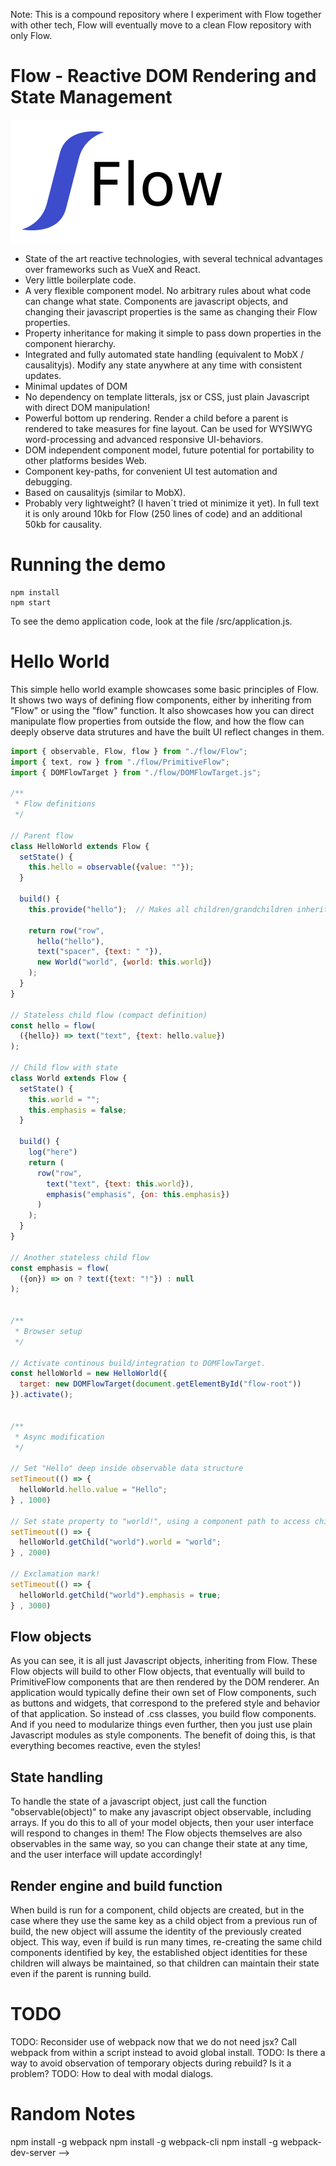 Note: This is a compound repository where I experiment with Flow together with other tech, Flow will eventually move to a clean Flow repository with only Flow. 

# Flow - Reactive DOM Rendering and State Management

![Alt text](/src/flow/flow.PNG?raw=true "Flow Logotype")

* State of the art reactive technologies, with several technical advantages over frameworks such as VueX and React. 
* Very little boilerplate code. 
* A very flexible component model. No arbitrary rules about what code can change what state. Components are javascript objects, and changing their javascript properties is the same as changing their Flow properties. 
* Property inheritance for making it simple to pass down properties in the component hierarchy.  
* Integrated and fully automated state handling (equivalent to MobX / causalityjs). Modify any state anywhere at any time with consistent updates.
* Minimal updates of DOM
* No dependency on template litterals, jsx or CSS, just plain Javascript with direct DOM manipulation! 
* Powerful bottom up rendering. Render a child before a parent is rendered to take measures for fine layout. Can be used for WYSIWYG word-processing and advanced responsive UI-behaviors.  
* DOM independent component model, future potential for portability to other platforms besides Web. 
* Component key-paths, for convenient UI test automation and debugging.
* Based on causalityjs (similar to MobX).  
* Probably very lightweight? (I haven´t tried ot minimize it yet). In full text it is only around 10kb for Flow (250 lines of code) and an additional 50kb for causality. 


# Running the demo

```console
npm install
npm start
```
To see the demo application code, look at the file /src/application.js.


# Hello World

This simple hello world example showcases some basic principles of Flow. It shows two ways of defining flow components, either by inheriting from "Flow" or using the "flow" function. It also showcases how you can direct manipulate flow properties from outside the flow, and how the flow can deeply observe data strutures and have the built UI reflect changes in them. 


```js
import { observable, Flow, flow } from "./flow/Flow";
import { text, row } from "./flow/PrimitiveFlow";
import { DOMFlowTarget } from "./flow/DOMFlowTarget.js";

/**
 * Flow definitions
 */

// Parent flow
class HelloWorld extends Flow {
  setState() {
    this.hello = observable({value: ""});
  }

  build() {
    this.provide("hello");  // Makes all children/grandchildren inherit the hello property! 

    return row("row",
      hello("hello"),
      text("spacer", {text: " "}),
      new World("world", {world: this.world})
    );
  }
}

// Stateless child flow (compact definition)
const hello = flow(
  ({hello}) => text("text", {text: hello.value})
);

// Child flow with state
class World extends Flow {
  setState() {
    this.world = "";
    this.emphasis = false; 
  }

  build() {
    log("here")
    return (
      row("row",
        text("text", {text: this.world}),
        emphasis("emphasis", {on: this.emphasis})
      )
    );
  }
}

// Another stateless child flow
const emphasis = flow(
  ({on}) => on ? text({text: "!"}) : null
);


/**
 * Browser setup
 */

// Activate continous build/integration to DOMFlowTarget.
const helloWorld = new HelloWorld({
  target: new DOMFlowTarget(document.getElementById("flow-root")) 
}).activate();


/**
 * Async modification
 */

// Set "Hello" deep inside observable data structure
setTimeout(() => {
  helloWorld.hello.value = "Hello";
} , 1000)

// Set state property to "world!", using a component path to access child component.
setTimeout(() => {
  helloWorld.getChild("world").world = "world";
} , 2000)

// Exclamation mark!
setTimeout(() => {
  helloWorld.getChild("world").emphasis = true;
} , 3000)
```

## Flow objects
As you can see, it is all just Javascript objects, inheriting from Flow. These Flow objects will build to other Flow objects, that eventually will build to PrimitiveFlow components that are then rendered by the DOM renderer. An application would typically define their own set of Flow components, such as buttons and widgets, that correspond to the prefered style and behavior of that application. So instead of .css classes, you build flow components. And if you need to modularize things even further, then you just use plain Javascript modules as style components. The benefit of doing this, is that everything becomes reactive, even the styles!

## State handling
To handle the state of a javascript object, just call the function "observable(object)" to make any javascript object observable, including arrays. If you do this to all of your model objects, then your user interface will respond to changes in them! The Flow objects themselves are also observables in the same way, so you can change their state at any time, and the user interface will update accordingly!  

## Render engine and build function
When build is run for a component, child objects are created, but in the case where they use the same key as a child object from a previous run of build, the new object will assume the identity of the previously created object. This way, even if build is run many times, re-creating the same child components identified by key, the established object identities for these children will always be maintained, so that children can maintain their state even if the parent is running build.  

# TODO
TODO: Reconsider use of webpack now that we do not need jsx? Call webpack from within a script instead to avoid global install. 
TODO: Is there a way to avoid observation of temporary objects during rebuild? Is it a problem?
TODO: How to deal with modal dialogs.

# Random Notes
npm install -g webpack
npm install -g webpack-cli
npm install -g webpack-dev-server -->